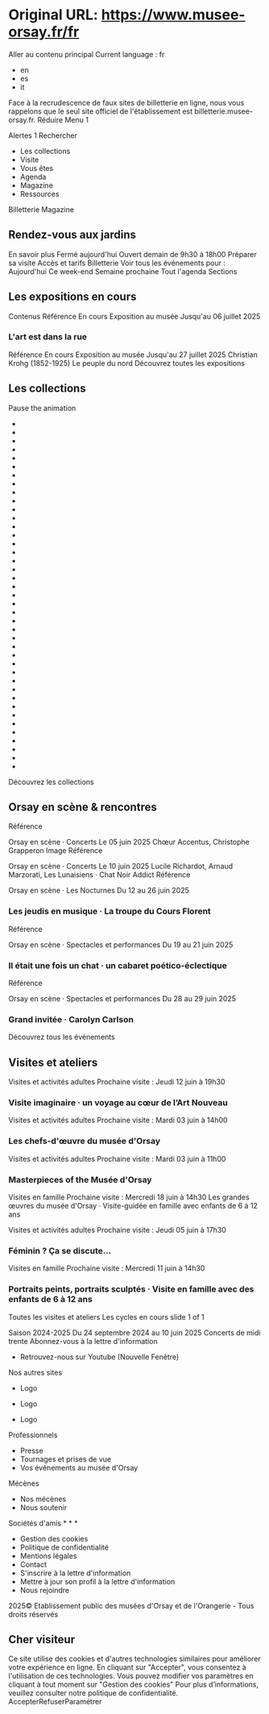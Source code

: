 # Original URL: https://www.musee-orsay.fr/fr

Aller au contenu principal 
Current language : fr
 * en
 * es
 * it

Face à la recrudescence de faux sites de billetterie en ligne, nous vous rappelons que le seul site officiel de l'établissement est billetterie.musee-orsay.fr.
Réduire 
Menu 1

Alertes 1 Rechercher
 * Les collections
 * Visite
 * Vous êtes
 * Agenda
 * Magazine
 * Ressources

Billetterie 
Magazine
## Rendez-vous aux jardins
En savoir plus 
Fermé aujourd'hui
Ouvert demain de 9h30 à 18h00
Préparer sa visite Accès et tarifs Billetterie 
Voir tous les événements pour : Aujourd'hui Ce week-end Semaine prochaine Tout l'agenda
Sections
## Les expositions en cours 
Contenus
Référence
 En cours
Exposition au musée 
Jusqu'au 06 juillet 2025 
### L'art est dans la rue
Référence
 En cours
Exposition au musée 
Jusqu'au 27 juillet 2025 
Christian Krohg (1852-1925) Le peuple du nord
Découvrez toutes les expositions 
## Les collections 
Pause the animation

 * 
 * 
 * 
 * 
 * 
 * 
 * 
 * 
 * 
 * 
 * 
 * 
 * 
 * 
 * 
 * 
 * 
 * 
 * 
 * 
 * 
 * 
 * 
 * 
 * 
 * 
 * 
 * 
 * 
 * 
 * 
 * 
 * 
 * 
 * 
 * 
 * 
 * 
 * 
 * 
 * 

Découvrez les collections
## Orsay en scène & rencontres 
Référence

Orsay en scène · Concerts 
Le 05 juin 2025 
Chœur Accentus, Christophe Grapperon
Image
Référence

Orsay en scène · Concerts 
Le 10 juin 2025 
Lucile Richardot, Arnaud Marzorati, Les Lunaisiens · Chat Noir Addict
Référence

Orsay en scène · Les Nocturnes 
Du 12 au 26 juin 2025 
### Les jeudis en musique · La troupe du Cours Florent
Référence

Orsay en scène · Spectacles et performances 
Du 19 au 21 juin 2025 
### Il était une fois un chat · un cabaret poético-éclectique
Référence

Orsay en scène · Spectacles et performances 
Du 28 au 29 juin 2025 
### Grand invitée · Carolyn Carlson
Découvrez tous les événements 
## Visites et ateliers

Visites et activités adultes 
Prochaine visite : Jeudi 12 juin à 19h30 
### Visite imaginaire · un voyage au cœur de l’Art Nouveau

Visites et activités adultes 
Prochaine visite : Mardi 03 juin à 14h00 
### Les chefs-d'œuvre du musée d'Orsay

Visites et activités adultes 
Prochaine visite : Mardi 03 juin à 11h00 
### Masterpieces of the Musée d'Orsay

Visites en famille 
Prochaine visite : Mercredi 18 juin à 14h30 
Les grandes œuvres du musée d'Orsay · Visite-guidée en famille avec enfants de 6 à 12 ans

Visites et activités adultes 
Prochaine visite : Jeudi 05 juin à 17h30 
### Féminin ? Ça se discute...

Visites en famille 
Prochaine visite : Mercredi 11 juin à 14h30 
### Portraits peints, portraits sculptés · Visite en famille avec des enfants de 6 à 12 ans
Toutes les visites et ateliers
Les cycles en cours
slide 1 of 1

Saison 2024-2025 
Du 24 septembre 2024 au 10 juin 2025 
Concerts de midi trente 
Abonnez-vous à la lettre d'information
 * Retrouvez-nous sur Youtube (Nouvelle Fenêtre)

Nos autres sites
 * Logo

 * Logo

 * Logo

Professionnels
 * Presse
 * Tournages et prises de vue
 * Vos événements au musée d'Orsay

Mécènes
 * Nos mécènes
 * Nous soutenir

Sociétés d'amis
 * 
 * 
 * 

 * Gestion des cookies
 * Politique de confidentialité
 * Mentions légales
 * Contact
 * S'inscrire à la lettre d'information
 * Mettre à jour son profil à la lettre d'information
 * Nous rejoindre

2025© Etablissement public des musées d'Orsay et de l'Orangerie - Tous droits réservés 
## Cher visiteur
Ce site utilise des cookies et d'autres technologies similaires pour améliorer votre expérience en ligne. En cliquant sur "Accepter", vous consentez à l'utilisation de ces technologies.
Vous pouvez modifier vos paramètres en cliquant à tout moment sur "Gestion des cookies"
Pour plus d’informations, veuillez consulter notre politique de confidentialité.
AccepterRefuserParamétrer
